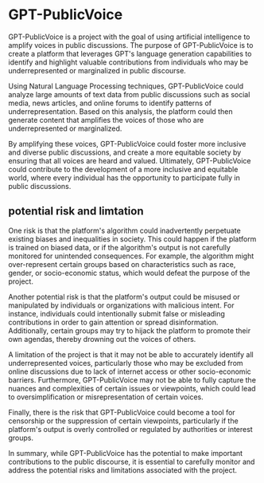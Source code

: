 # GPT-PublicVoice
GPT-PublicVoice is a project with the goal of using artificial intelligence to amplify voices in public discussions. The purpose of GPT-PublicVoice is to create a platform that leverages GPT's language generation capabilities to identify and highlight valuable contributions from individuals who may be underrepresented or marginalized in public discourse.

Using Natural Language Processing techniques, GPT-PublicVoice could analyze large amounts of text data from public discussions such as social media, news articles, and online forums to identify patterns of underrepresentation. Based on this analysis, the platform could then generate content that amplifies the voices of those who are underrepresented or marginalized.

By amplifying these voices, GPT-PublicVoice could foster more inclusive and diverse public discussions, and create a more equitable society by ensuring that all voices are heard and valued. Ultimately, GPT-PublicVoice could contribute to the development of a more inclusive and equitable world, where every individual has the opportunity to participate fully in public discussions.

## potential risk and limtation

One risk is that the platform's algorithm could inadvertently perpetuate existing biases and inequalities in society. This could happen if the platform is trained on biased data, or if the algorithm's output is not carefully monitored for unintended consequences. For example, the algorithm might over-represent certain groups based on characteristics such as race, gender, or socio-economic status, which would defeat the purpose of the project.

Another potential risk is that the platform's output could be misused or manipulated by individuals or organizations with malicious intent. For instance, individuals could intentionally submit false or misleading contributions in order to gain attention or spread disinformation. Additionally, certain groups may try to hijack the platform to promote their own agendas, thereby drowning out the voices of others.

A limitation of the project is that it may not be able to accurately identify all underrepresented voices, particularly those who may be excluded from online discussions due to lack of internet access or other socio-economic barriers. Furthermore, GPT-PublicVoice may not be able to fully capture the nuances and complexities of certain issues or viewpoints, which could lead to oversimplification or misrepresentation of certain voices.

Finally, there is the risk that GPT-PublicVoice could become a tool for censorship or the suppression of certain viewpoints, particularly if the platform's output is overly controlled or regulated by authorities or interest groups.

In summary, while GPT-PublicVoice has the potential to make important contributions to the public discourse, it is essential to carefully monitor and address the potential risks and limitations associated with the project.
